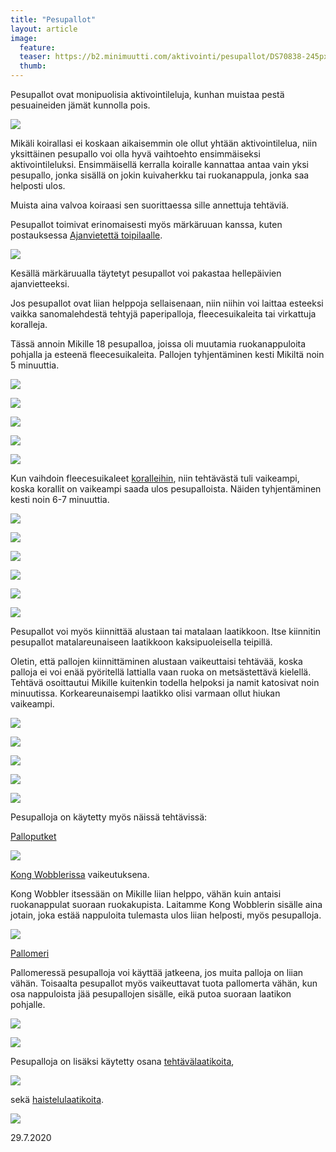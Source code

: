 ```yaml
---
title: "Pesupallot"
layout: article
image:
  feature:
  teaser: https://b2.minimuutti.com/aktivointi/pesupallot/DS70838-245px.jpg
  thumb:
---
```


Pesupallot ovat monipuolisia aktivointileluja, kunhan muistaa pestä pesuaineiden jämät kunnolla pois.

![](https://b2.minimuutti.com/aktivointi/pesupallot/DS70838-800px.jpg)

Mikäli koirallasi ei koskaan aikaisemmin ole ollut yhtään aktivointilelua, niin yksittäinen pesupallo voi olla hyvä vaihtoehto ensimmäiseksi aktivointileluksi. Ensimmäisellä kerralla koiralle kannattaa antaa vain yksi pesupallo, jonka sisällä on jokin kuivaherkku tai ruokanappula, jonka saa helposti ulos.

Muista aina valvoa koiraasi sen suorittaessa sille annettuja tehtäviä.

Pesupallot toimivat erinomaisesti myös märkäruuan kanssa, kuten postauksessa [Ajanvietettä toipilaalle](https://minimuutti.com/aktivointi/ajanvietetta-toipilaalle/).

[![](https://b2.minimuutti.com/aktivointi/ajanvietetta-toipilaalle/DS37385-800px.jpg)](https://minimuutti.com/aktivointi/ajanvietetta-toipilaalle/)

Kesällä märkäruualla täytetyt pesupallot voi pakastaa hellepäivien ajanvietteeksi.

Jos pesupallot ovat liian helppoja sellaisenaan, niin niihin voi laittaa esteeksi vaikka sanomalehdestä tehtyjä paperipalloja, fleecesuikaleita tai virkattuja koralleja.

Tässä annoin Mikille 18 pesupalloa, joissa oli muutamia ruokanappuloita pohjalla ja esteenä fleecesuikaleita. Pallojen tyhjentäminen kesti Mikiltä noin 5 minuuttia.

![](https://b2.minimuutti.com/aktivointi/pesupallot/DS69478-800px.jpg)

![](https://b2.minimuutti.com/aktivointi/pesupallot/DS69516-800px.jpg)

![](https://b2.minimuutti.com/aktivointi/pesupallot/DS69563-800px.jpg)

![](https://b2.minimuutti.com/aktivointi/pesupallot/DS69583-800px.jpg)

![](https://b2.minimuutti.com/aktivointi/pesupallot/DS69602-800px.jpg)

Kun vaihdoin fleecesuikaleet [koralleihin](https://minimuutti.com/aktivointi/korallit/), niin tehtävästä tuli vaikeampi, koska korallit on vaikeampi saada ulos pesupalloista. Näiden tyhjentäminen kesti noin 6-7 minuuttia.

![](https://b2.minimuutti.com/aktivointi/pesupallot/DS69338-800px.jpg)

![](https://b2.minimuutti.com/aktivointi/pesupallot/DS69355-800px.jpg)

![](https://b2.minimuutti.com/aktivointi/pesupallot/DS69385-800px.jpg)

![](https://b2.minimuutti.com/aktivointi/pesupallot/DS69394-800px.jpg)

![](https://b2.minimuutti.com/aktivointi/pesupallot/DS69400-800px.jpg)

![](https://b2.minimuutti.com/aktivointi/pesupallot/DS69421-800px.jpg)

Pesupallot voi myös kiinnittää alustaan tai matalaan laatikkoon. Itse kiinnitin pesupallot matalareunaiseen laatikkoon kaksipuoleisella teipillä.

Oletin, että pallojen kiinnittäminen alustaan vaikeuttaisi tehtävää, koska palloja ei voi enää pyöritellä lattialla vaan ruoka on metsästettävä kielellä. Tehtävä osoittautui Mikille kuitenkin todella helpoksi ja namit katosivat noin minuutissa. Korkeareunaisempi laatikko olisi varmaan ollut hiukan vaikeampi.

![](https://b2.minimuutti.com/aktivointi/pesupallot/DS70842-800px.jpg)

![](https://b2.minimuutti.com/aktivointi/pesupallot/DS70860-800px.jpg)

![](https://b2.minimuutti.com/aktivointi/pesupallot/DS70878-800px.jpg)

![](https://b2.minimuutti.com/aktivointi/pesupallot/DS70887-800px.jpg)

![](https://b2.minimuutti.com/aktivointi/pesupallot/DS70889-800px.jpg)

Pesupalloja on käytetty myös näissä tehtävissä:

[Palloputket](https://minimuutti.com/aktivointi/palloputket/)

[![](https://b2.minimuutti.com/aktivointi/palloputket/DS38709-800px.jpg)](https://minimuutti.com/aktivointi/palloputket/)

[Kong Wobblerissa](https://minimuutti.com/aktivointilelut/kong-wobbler/) vaikeutuksena.

Kong Wobbler itsessään on Mikille liian helppo, vähän kuin antaisi ruokanappulat suoraan ruokakupista. Laitamme Kong Wobblerin sisälle aina jotain, joka estää nappuloita tulemasta ulos liian helposti, myös pesupalloja.

[![](https://b2.minimuutti.com/aktivointilelut/kongit/DSC57921-800px.jpg)](https://minimuutti.com/aktivointilelut/kong-wobbler/)

[Pallomeri ](https://minimuutti.com/aktivointi/pallomeri/)

Pallomeressä pesupalloja voi käyttää jatkeena, jos muita palloja on liian vähän. Toisaalta pesupallot myös vaikeuttavat tuota pallomerta vähän, kun osa nappuloista jää pesupallojen sisälle, eikä putoa suoraan laatikon pohjalle.

[![](https://b2.minimuutti.com/aktivointi/pesupallot/DS69301-800px.jpg)](https://minimuutti.com/aktivointi/pallomeri/)

[![](https://b2.minimuutti.com/aktivointi/pesupallot/DS69309-800px.jpg)](https://minimuutti.com/aktivointi/pallomeri/)

Pesupalloja on lisäksi käytetty osana [tehtävälaatikoita](https://minimuutti.com/aktivointi/tehtavalaatikot/),

[![](https://b2.minimuutti.com/aktivointi/kaikkien-aikojen-vaikein-tehtavalaatikko/DSC56705-800px.jpg)](https://minimuutti.com/aktivointi/tehtavalaatikot/)

sekä [haistelulaatikoita](https://minimuutti.com/aktivointi/haistelulaatikko/).

[![](https://b2.minimuutti.com/aktivointi/haistelulaatikko/DS40996-800px.jpg)](https://minimuutti.com/aktivointi/haistelulaatikko/)

29.7.2020